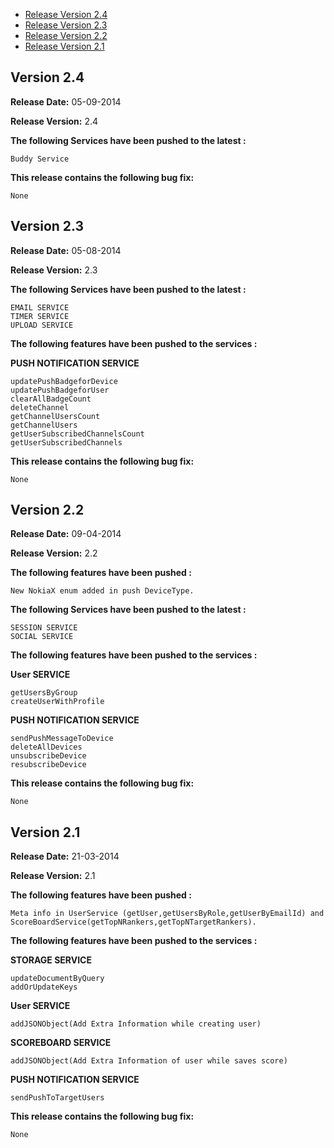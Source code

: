 * [Release Version 2.4](https://github.com/shephertz/App42_Corona_SDK/blob/master/Change_Log.md#version-24)
* [Release Version 2.3](https://github.com/shephertz/App42_Corona_SDK/blob/master/Change_Log.md#version-23)
* [Release Version 2.2](https://github.com/shephertz/App42_Corona_SDK/blob/master/Change_Log.md#version-22)
* [Release Version 2.1](https://github.com/shephertz/App42_Corona_SDK/blob/master/Change_Log.md#version-21)

## Version 2.4

**Release Date:** 05-09-2014

**Release Version:** 2.4

**The following Services have been pushed to the latest :**

```
Buddy Service
```

**This release contains the following bug fix:**

```
None
```

## Version 2.3

**Release Date:** 05-08-2014

**Release Version:** 2.3

**The following Services have been pushed to the latest :**

```
EMAIL SERVICE
TIMER SERVICE
UPLOAD SERVICE
```

**The following features have been pushed to the services :**

**PUSH NOTIFICATION SERVICE**

```
updatePushBadgeforDevice
updatePushBadgeforUser
clearAllBadgeCount
deleteChannel
getChannelUsersCount
getChannelUsers
getUserSubscribedChannelsCount
getUserSubscribedChannels
```

**This release contains the following bug fix:**

```
None
```

## Version 2.2

**Release Date:** 09-04-2014 

**Release Version:** 2.2

**The following features have been pushed :**

```
New NokiaX enum added in push DeviceType.
```

**The following Services have been pushed to the latest :**

```
SESSION SERVICE
SOCIAL SERVICE
```

**The following features have been pushed to the services :**

**User SERVICE**

```
getUsersByGroup
createUserWithProfile
```

**PUSH NOTIFICATION SERVICE**

```
sendPushMessageToDevice
deleteAllDevices
unsubscribeDevice
resubscribeDevice
```

**This release contains the following bug fix:**

```
None
```


## Version 2.1

**Release Date:** 21-03-2014 

**Release Version:** 2.1

**The following features have been pushed :**

```
Meta info in UserService (getUser,getUsersByRole,getUserByEmailId) and ScoreBoardService(getTopNRankers,getTopNTargetRankers).
```


**The following features have been pushed to the services :**

**STORAGE SERVICE**

```
updateDocumentByQuery
addOrUpdateKeys
```

**User SERVICE**

```
addJSONObject(Add Extra Information while creating user)
```

**SCOREBOARD SERVICE**

```
addJSONObject(Add Extra Information of user while saves score)
```

**PUSH NOTIFICATION SERVICE**

```
sendPushToTargetUsers
```


**This release contains the following bug fix:**

```
None
```
